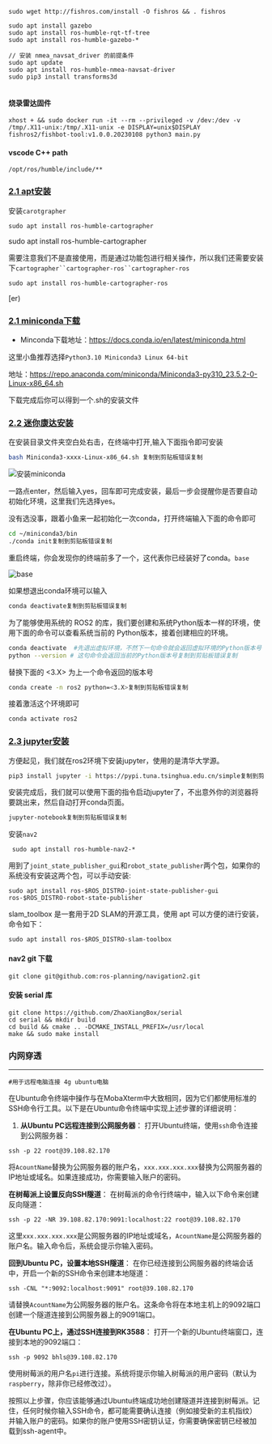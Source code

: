 ```shell
sudo wget http://fishros.com/install -O fishros && . fishros

sudo apt install gazebo
sudo apt install ros-humble-rqt-tf-tree
sudo apt install ros-humble-gazebo-*

// 安装 nmea_navsat_driver 的前提条件
sudo apt update
sudo apt install ros-humble-nmea-navsat-driver
sudo pip3 install transforms3d


```

#### 烧录雷达固件

```shell
xhost + && sudo docker run -it --rm --privileged -v /dev:/dev -v /tmp/.X11-unix:/tmp/.X11-unix -e DISPLAY=unix$DISPLAY fishros2/fishbot-tool:v1.0.0.20230108 python3 main.py
```

#### vscode C++ path

```
/opt/ros/humble/include/**
```

### [2.1 apt安装](https://fishros.com/d2lros2/#/humble/chapt10/get_started/2.Carto介绍及安装?id=_21-apt安装)

安装`carotgrapher`

```shell
sudo apt install ros-humble-cartographer
```

sudo apt install ros-humble-cartographer

需要注意我们不是直接使用，而是通过功能包进行相关操作，所以我们还需要安装下`cartographer``cartographer-ros``cartographer-ros`

```shell
sudo apt install ros-humble-cartographer-ros
```

[er)

### [2.1 miniconda下载](https://fishros.com/d2lros2/#/humble/chapt6/basic/2.MiniConda与Jupyter介绍安装?id=_21-miniconda下载)

-   Minconda下载地址：https://docs.conda.io/en/latest/miniconda.html

这里小鱼推荐选择`Python3.10 Miniconda3 Linux 64-bit`

地址：https://repo.anaconda.com/miniconda/Miniconda3-py310_23.5.2-0-Linux-x86_64.sh

下载完成后你可以得到一个.sh的安装文件

### [2.2 迷你康达安装](https://fishros.com/d2lros2/#/humble/chapt6/basic/2.MiniConda与Jupyter介绍安装?id=_22-miniconda安装)

在安装目录文件夹空白处右击，在终端中打开,输入下面指令即可安装

```bash
bash Miniconda3-xxxx-Linux-x86_64.sh 复制到剪贴板错误复制
```

![安装miniconda](https://fishros.com/d2lros2/humble/chapt6/basic/2.MiniConda%E4%B8%8EJupyter%E4%BB%8B%E7%BB%8D%E5%AE%89%E8%A3%85/imgs/d0712dc35c0b4ef7b06e24409f962c3a.png)

一路点enter，然后输入yes，回车即可完成安装，最后一步会提醒你是否要自动初始化环境，这里我们先选择yes。

没有选没事，跟着小鱼来一起初始化一次conda，打开终端输入下面的命令即可

```bash
cd ~/miniconda3/bin
./conda init复制到剪贴板错误复制
```

重启终端，你会发现你的终端前多了一个，这代表你已经装好了conda。`base`

![base](https://fishros.com/d2lros2/humble/chapt6/basic/2.MiniConda%E4%B8%8EJupyter%E4%BB%8B%E7%BB%8D%E5%AE%89%E8%A3%85/imgs/2b7b5d46297f417d8193c15ade9703aa.png)

如果想退出conda环境可以输入

```bash
conda deactivate复制到剪贴板错误复制
```

为了能够使用系统的 ROS2 的库，我们要创建和系统Python版本一样的环境，使用下面的命令可以查看系统当前的 Python版本，接着创建相应的环境。

```bash
conda deactivate  #先退出虚拟环境，不然下一句命令就会返回虚拟环境的Python版本号
python --version # 这句命令会返回当前的Python版本号复制到剪贴板错误复制
```

替换下面的 <3.X> 为上一个命令返回的版本号

```bash
conda create -n ros2 python=<3.X>复制到剪贴板错误复制
```

接着激活这个环境即可

```bash
conda activate ros2
```

### [2.3 jupyter安装](https://fishros.com/d2lros2/#/humble/chapt6/basic/2.MiniConda与Jupyter介绍安装?id=_23-jupyter安装)

方便起见，我们就在ros2环境下安装jupyter，使用的是清华大学源。

```bash
pip3 install jupyter -i https://pypi.tuna.tsinghua.edu.cn/simple复制到剪贴板错误复制
```

安装完成后，我们就可以使用下面的指令启动jupyter了，不出意外你的浏览器将要跳出来，然后自动打开conda页面。

```bash
jupyter-notebook复制到剪贴板错误复制
```

安装`nav2`

```shell
 sudo apt install ros-humble-nav2-*
```



用到了`joint_state_publisher_gui`和`robot_state_publisher`两个包，如果你的系统没有安装这两个包，可以手动安装:

```shell
sudo apt install ros-$ROS_DISTRO-joint-state-publisher-gui ros-$ROS_DISTRO-robot-state-publisher

```

slam_toolbox 是一套用于2D SLAM的开源工具，使用 apt 可以方便的进行安装，命令如下：

```shell
sudo apt install ros-$ROS_DISTRO-slam-toolbox
```

#### nav2 git 下载

```shell
git clone git@github.com:ros-planning/navigation2.git
```

#### 安装 serial 库

```shell
git clone https://github.com/ZhaoXiangBox/serial
cd serial && mkdir build
cd build && cmake .. -DCMAKE_INSTALL_PREFIX=/usr/local
make && sudo make install
```

### 内网穿透

----------------------------

```shell
#用于远程电脑连接 4g ubuntu电脑
```

在Ubuntu命令终端中操作与在MobaXterm中大致相同，因为它们都使用标准的SSH命令行工具。以下是在Ubuntu命令终端中实现上述步骤的详细说明：

1. **从Ubuntu PC远程连接到公网服务器**： 打开Ubuntu终端，使用`ssh`命令连接到公网服务器：

```
ssh -p 22 root@39.108.82.170
```

将`AcountName`替换为公网服务器的账户名，`xxx.xxx.xxx.xxx`替换为公网服务器的IP地址或域名。如果连接成功，你需要输入账户的密码。

**在树莓派上设置反向SSH隧道**： 在树莓派的命令行终端中，输入以下命令来创建反向隧道：

```
ssh -p 22 -NR 39.108.82.170:9091:localhost:22 root@39.108.82.170
```

这里`xxx.xxx.xxx.xxx`是公网服务器的IP地址或域名，`AcountName`是公网服务器的账户名。输入命令后，系统会提示你输入密码。

**回到Ubuntu PC，设置本地SSH隧道**： 在你已经连接到公网服务器的终端会话中，开启一个新的SSH命令来创建本地隧道：

```
ssh -CNL "*:9092:localhost:9091" root@39.108.82.170
```

请替换`AcountName`为公网服务器的账户名。这条命令将在本地主机上的9092端口创建一个隧道连接到公网服务器上的9091端口。

**在Ubuntu PC上，通过SSH连接到RK3588**： 打开一个新的Ubuntu终端窗口，连接到本地的9092端口：

```
ssh -p 9092 bhls@39.108.82.170
```

使用树莓派的用户名`pi`进行连接。系统将提示你输入树莓派的用户密码（默认为`raspberry`，除非你已经修改过）。

按照以上步骤，你应该能够通过Ubuntu终端成功地创建隧道并连接到树莓派。记住，任何时候你输入SSH命令，都可能需要确认连接（例如接受新的主机指纹）并输入账户的密码。如果你的账户使用SSH密钥认证，你需要确保密钥已经被加载到ssh-agent中。